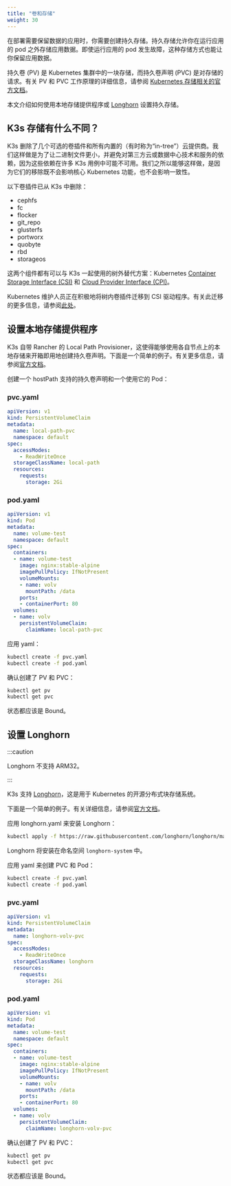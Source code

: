 ```yaml
---
title: "卷和存储"
weight: 30
---
```


在部署需要保​​留数据的应用时，你需要创建持久存储。持久存储允许你在运行应用的 pod 之外存储应用数据。即使运行应用的 pod 发生故障，这种存储方式也能让你保留应用数据。

持久卷 (PV) 是 Kubernetes 集群中的一块存储，而持久卷声明 (PVC) 是对存储的请求。有关 PV 和 PVC 工作原理的详细信息，请参阅 [Kubernetes 存储相关的官方文档](https://kubernetes.io/docs/concepts/storage/volumes/)。

本文介绍如何使用本地存储提供程序或 [Longhorn](#设置-longhorn) 设置持久存储。

## K3s 存储有什么不同？

K3s 删除了几个可选的卷插件和所有内置的（有时称为“in-tree”）云提供商。我们这样做是为了让二进制文件更小，并避免对第三方云或数据中心技术和服务的依赖，因为这些依赖在许多 K3s 用例中可能不可用。我们之所以能够这样做，是因为它们的移除既不会影响核心 Kubernetes 功能，也不会影响一致性。

以下卷插件已从 K3s 中删除：

* cephfs
* fc
* flocker
* git_repo
* glusterfs
* portworx
* quobyte
* rbd
* storageos

这两个组件都有可以与 K3s 一起使用的树外替代方案：Kubernetes [Container Storage Interface (CSI)](https://github.com/container-storage-interface/spec/blob/master/spec.md) 和 [Cloud Provider Interface (CPI)](https://kubernetes.io/docs/tasks/administer-cluster/running-cloud-controller/)。

Kubernetes 维护人员正在积极地将树内卷插件迁移到 CSI 驱动程序。有关此迁移的更多信息，请参阅[此处](https://kubernetes.io/blog/2021/12/10/storage-in-tree-to-csi-migration-status-update/)。

## 设置本地存储提供程序
K3s 自带 Rancher 的 Local Path Provisioner，这使得能够使用各自节点上的本地存储来开箱即用地创建持久卷声明。下面是一个简单的例子。有关更多信息，请参阅[官方文档](https://github.com/rancher/local-path-provisioner/blob/master/README.md#usage)。

创建一个 hostPath 支持的持久卷声明和一个使用它的 Pod：

### pvc.yaml

```yaml
apiVersion: v1
kind: PersistentVolumeClaim
metadata:
  name: local-path-pvc
  namespace: default
spec:
  accessModes:
    - ReadWriteOnce
  storageClassName: local-path
  resources:
    requests:
      storage: 2Gi
```

### pod.yaml

```yaml
apiVersion: v1
kind: Pod
metadata:
  name: volume-test
  namespace: default
spec:
  containers:
  - name: volume-test
    image: nginx:stable-alpine
    imagePullPolicy: IfNotPresent
    volumeMounts:
    - name: volv
      mountPath: /data
    ports:
    - containerPort: 80
  volumes:
  - name: volv
    persistentVolumeClaim:
      claimName: local-path-pvc
```

应用 yaml：

```bash
kubectl create -f pvc.yaml
kubectl create -f pod.yaml
```

确认创建了 PV 和 PVC：

```bash
kubectl get pv
kubectl get pvc
```

状态都应该是 Bound。

## 设置 Longhorn

:::caution

Longhorn 不支持 ARM32。

:::


K3s 支持 [Longhorn](https://github.com/longhorn/longhorn)，这是用于 Kubernetes 的开源分布式块存储系统。

下面是一个简单的例子。有关详细信息，请参阅[官方文档](https://longhorn.io/docs/latest/)。

应用 longhorn.yaml 来安装 Longhorn：

```bash
kubectl apply -f https://raw.githubusercontent.com/longhorn/longhorn/master/deploy/longhorn.yaml
```

Longhorn 将安装在命名空间 `longhorn-system` 中。

应用 yaml 来创建 PVC 和 Pod：

```bash
kubectl create -f pvc.yaml
kubectl create -f pod.yaml
```

### pvc.yaml

```yaml
apiVersion: v1
kind: PersistentVolumeClaim
metadata:
  name: longhorn-volv-pvc
spec:
  accessModes:
    - ReadWriteOnce
  storageClassName: longhorn
  resources:
    requests:
      storage: 2Gi
```

### pod.yaml

```yaml
apiVersion: v1
kind: Pod
metadata:
  name: volume-test
  namespace: default
spec:
  containers:
  - name: volume-test
    image: nginx:stable-alpine
    imagePullPolicy: IfNotPresent
    volumeMounts:
    - name: volv
      mountPath: /data
    ports:
    - containerPort: 80
  volumes:
  - name: volv
    persistentVolumeClaim:
      claimName: longhorn-volv-pvc
```

确认创建了 PV 和 PVC：

```bash
kubectl get pv
kubectl get pvc
```

状态都应该是 Bound。
